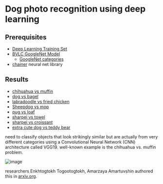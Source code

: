 # Dog photo recognition using deep learning

## Prerequisites

* [Deep Learning Training Set](http://imgur.com/a/K4RWn)
* [BVLC GoogleNet Model](http://dl.caffe.berkeleyvision.org/bvlc_googlenet.caffemodel)
  * [GoogleNet categories](https://github.com/HoldenCaulfieldRye/caffe/blob/master/data/ilsvrc12/synset_words.txt)
* [chainer](https://github.com/pfnet/chainer) neural net library

## Results

* [chihuahua vs muffin](https://github.com/yskmt/dog_recognition/blob/master/chihuahua.ipynb)
* [dog vs bagel](https://github.com/yskmt/dog_recognition/blob/master/dog_bagel.ipynb)
* [labradoodle vs fried chicken](https://github.com/yskmt/dog_recognition/blob/master/labradoodle.ipynb)
* [Sheepdog vs mop](https://github.com/yskmt/dog_recognition/blob/master/mop.ipynb)
* [pug vs loaf](https://github.com/yskmt/dog_recognition/blob/master/pug.ipynb)
* [sharpei vs towel](https://github.com/yskmt/dog_recognition/blob/master/sharpei.ipynb)
* [sharpei vs croissant](https://github.com/yskmt/dog_recognition/blob/master/sharpei2.ipynb)
* [extra cute dog vs teddy bear](https://github.com/yskmt/dog_recognition/blob/master/teddy.ipynb)

need to classify objects that look strikingly similar but are actually from very different categories using a Convolutional Neural Network (CNN) architecture called VGG19. well-known example is the chihuahua vs. muffin problem.

![image](https://github.com/user-attachments/assets/a3bee5cd-73d0-4e0f-bec0-9d728e4313f8)


researchers Enkhtogtokh Togootogtokh, Amarzaya Amartuvshin authored this in <a href="https://arxiv.org/abs/1801.09573">arxiv.org</a>.
